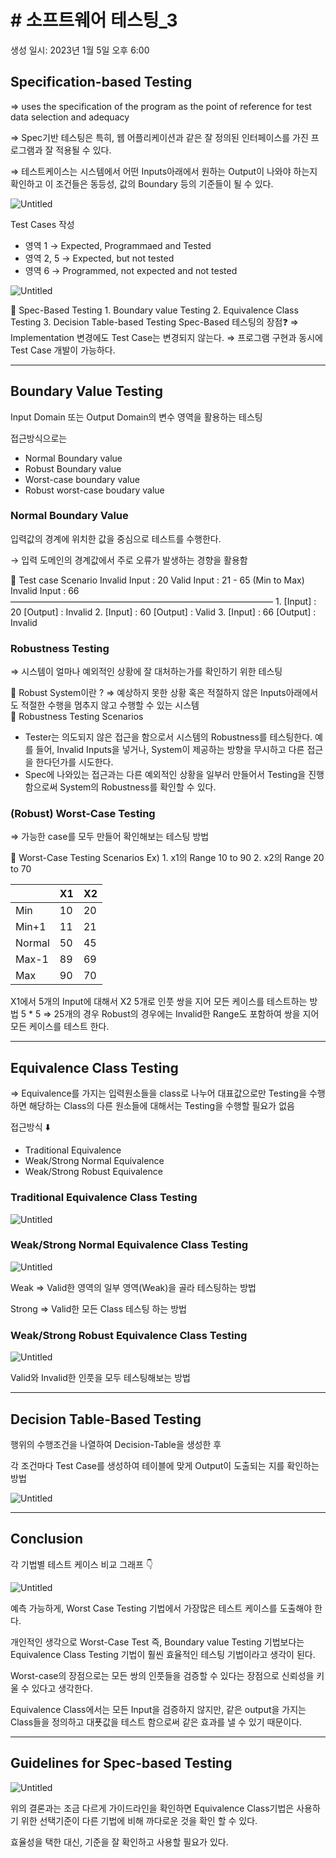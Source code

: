 # # 소프트웨어 테스팅_3

생성 일시: 2023년 1월 5일 오후 6:00

## Specification-based Testing

⇒ uses the specification of the program as the point of reference for test data selection and adequacy

⇒ Spec기반 테스팅은 특히, 웹 어플리케이션과 같은 잘 정의된 인터페이스를 가진 프로그램과 잘 적용될 수 있다.

⇒ 테스트케이스는 시스템에서 어떤 Inputs아래에서 원하는 Output이 나와야 하는지 확인하고 이 조건들은 동등성, 값의 Boundary 등의 기준들이 될 수 있다.

![Untitled](#%20%E1%84%89%E1%85%A9%E1%84%91%E1%85%B3%E1%84%90%E1%85%B3%E1%84%8B%E1%85%B0%E1%84%8B%E1%85%A5%20%E1%84%90%E1%85%A6%E1%84%89%E1%85%B3%E1%84%90%E1%85%B5%E1%86%BC_3%20bcb3052d7c174f168cc0b70f92d7ce30/Untitled.png)

Test Cases 작성

- 영역 1 → Expected, Programmaed and Tested
- 영역 2, 5 → Expected, but not tested
- 영역 6 → Programmed, not expected and not tested

![Untitled](#%20%E1%84%89%E1%85%A9%E1%84%91%E1%85%B3%E1%84%90%E1%85%B3%E1%84%8B%E1%85%B0%E1%84%8B%E1%85%A5%20%E1%84%90%E1%85%A6%E1%84%89%E1%85%B3%E1%84%90%E1%85%B5%E1%86%BC_3%20bcb3052d7c174f168cc0b70f92d7ce30/Untitled%201.png)

<aside>
🌱 Spec-Based Testing
1. Boundary value Testing
2. Equivalence Class Testing
3. Decision Table-based Testing
Spec-Based 테스팅의 장점❓
⇒ Implementation 변경에도 Test Case는 변경되지 않는다.
⇒ 프로그램 구현과 동시에 Test Case 개발이 가능하다.

</aside>

---

## Boundary Value Testing

Input Domain 또는 Output Domain의 변수 영역을 활용하는 테스팅

접근방식으로는

- Normal Boundary value
- Robust Boundary value
- Worst-case boundary value
- Robust worst-case boudary value

### Normal Boundary Value

입력값의 경계에 위치한 값을 중심으로 테스트를 수행한다.

→ 입력 도메인의 경계값에서 주로 오류가 발생하는 경향을 활용함

<aside>
🌱 Test case Scenario
Invalid Input : 20
Valid Input : 21 - 65 (Min to Max)
Invalid Input : 66
——————————————————————————————
1. [Input] : 20 [Output] : Invalid
2. [Input] : 60 [Output] : Valid
3. [Input] : 66 [Output] : Invalid

</aside>

### Robustness Testing

⇒ 시스템이 얼마나 예외적인 상황에 잘 대처하는가를 확인하기 위한 테스팅

<aside>
🌱 Robust System이란 ? 
⇒ 예상하지 못한 상황 혹은 적절하지 않은 Inputs아래에서도 적절한 수행을 멈추지 않고 수행할 수 있는 시스템

</aside>

<aside>
🌱 Robustness Testing Scenarios

- Tester는 의도되지 않은 접근을 함으로서 시스템의 Robustness를 테스팅한다.
예를 들어, Invalid Inputs을 넣거나, System이 제공하는 방향을 무시하고 다른 접근을 한다던가를 시도한다.
- Spec에 나와있는 접근과는 다른 예외적인 상황을 일부러 만들어서 Testing을 진행함으로써 System의 Robustness를 확인할 수 있다.
</aside>

### (Robust) Worst-Case Testing

⇒ 가능한 case를 모두 만들어 확인해보는 테스팅 방법

<aside>
🌱 Worst-Case Testing Scenarios
Ex)
1. x1의 Range 10 to 90
2. x2의 Range 20 to 70

|  | X1 | X2 |
| --- | --- | --- |
| Min | 10 | 20 |
| Min+1 | 11 | 21 |
| Normal | 50 | 45 |
| Max-1 | 89 | 69 |
| Max | 90 | 70 |

X1에서 5개의 Input에 대해서 X2 5개로 인풋 쌍을 지어 모든 케이스를 테스트하는 방법
5 * 5 ⇒ 25개의 경우
Robust의 경우에는 Invalid한 Range도 포함하여 쌍을 지어 모든 케이스를 테스트 한다.

</aside>

---

## Equivalence Class Testing

⇒ Equivalence를 가지는 입력원소들을 class로 나누어 대표값으로만 Testing을 수행하면 해당하는 Class의 다른 원소들에 대해서는 Testing을 수행할 필요가 없음

접근방식 ⬇️

- Traditional Equivalence
- Weak/Strong Normal Equivalence
- Weak/Strong Robust Equivalence

### Traditional Equivalence Class Testing

![Untitled](#%20%E1%84%89%E1%85%A9%E1%84%91%E1%85%B3%E1%84%90%E1%85%B3%E1%84%8B%E1%85%B0%E1%84%8B%E1%85%A5%20%E1%84%90%E1%85%A6%E1%84%89%E1%85%B3%E1%84%90%E1%85%B5%E1%86%BC_3%20bcb3052d7c174f168cc0b70f92d7ce30/Untitled%202.png)

### Weak/Strong Normal Equivalence Class Testing

![Untitled](#%20%E1%84%89%E1%85%A9%E1%84%91%E1%85%B3%E1%84%90%E1%85%B3%E1%84%8B%E1%85%B0%E1%84%8B%E1%85%A5%20%E1%84%90%E1%85%A6%E1%84%89%E1%85%B3%E1%84%90%E1%85%B5%E1%86%BC_3%20bcb3052d7c174f168cc0b70f92d7ce30/Untitled%203.png)

Weak ⇒ Valid한 영역의 일부 영역(Weak)을 골라 테스팅하는 방법

Strong ⇒ Valid한 모든 Class 테스팅 하는 방법

### Weak/Strong Robust Equivalence Class Testing

![Untitled](#%20%E1%84%89%E1%85%A9%E1%84%91%E1%85%B3%E1%84%90%E1%85%B3%E1%84%8B%E1%85%B0%E1%84%8B%E1%85%A5%20%E1%84%90%E1%85%A6%E1%84%89%E1%85%B3%E1%84%90%E1%85%B5%E1%86%BC_3%20bcb3052d7c174f168cc0b70f92d7ce30/Untitled%204.png)

Valid와 Invalid한 인풋을 모두 테스팅해보는 방법

---

## Decision Table-Based Testing

행위의 수행조건을 나열하여 Decision-Table을 생성한 후

각 조건마다 Test Case를 생성하여 테이블에 맞게 Output이 도출되는 지를 확인하는 방법

![Untitled](#%20%E1%84%89%E1%85%A9%E1%84%91%E1%85%B3%E1%84%90%E1%85%B3%E1%84%8B%E1%85%B0%E1%84%8B%E1%85%A5%20%E1%84%90%E1%85%A6%E1%84%89%E1%85%B3%E1%84%90%E1%85%B5%E1%86%BC_3%20bcb3052d7c174f168cc0b70f92d7ce30/Untitled%205.png)

---

## Conclusion

각 기법별 테스트 케이스 비교 그래프 👇

![Untitled](#%20%E1%84%89%E1%85%A9%E1%84%91%E1%85%B3%E1%84%90%E1%85%B3%E1%84%8B%E1%85%B0%E1%84%8B%E1%85%A5%20%E1%84%90%E1%85%A6%E1%84%89%E1%85%B3%E1%84%90%E1%85%B5%E1%86%BC_3%20bcb3052d7c174f168cc0b70f92d7ce30/Untitled%206.png)

예측 가능하게, Worst Case Testing 기법에서 가장많은 테스트 케이스를 도출해야 한다.

개인적인 생각으로 Worst-Case Test 즉, Boundary value Testing 기법보다는 Equivalence Class Testing 기법이 훨씬 효율적인 테스팅 기법이라고 생각이 된다.

Worst-case의 장점으로는 모든 쌍의 인풋들을 검증할 수 있다는 장점으로 신뢰성을 키울 수 있다고 생각한다.

 Equivalence Class에서는 모든 Input을 검증하지 않지만, 같은 output을 가지는 Class들을 정의하고 대푯값을 테스트 함으로써 같은 효과를 낼 수 있기 때문이다.

---

## Guidelines for Spec-based Testing

![Untitled](#%20%E1%84%89%E1%85%A9%E1%84%91%E1%85%B3%E1%84%90%E1%85%B3%E1%84%8B%E1%85%B0%E1%84%8B%E1%85%A5%20%E1%84%90%E1%85%A6%E1%84%89%E1%85%B3%E1%84%90%E1%85%B5%E1%86%BC_3%20bcb3052d7c174f168cc0b70f92d7ce30/Untitled%207.png)

위의 결론과는 조금 다르게 가이드라인을 확인하면 Equivalence Class기법은 사용하기 위한 선택기준이 다른 기법에 비해 까다로운 것을 확인 할 수 있다. 

효율성을 택한 대신, 기준을 잘 확인하고 사용할 필요가 있다.